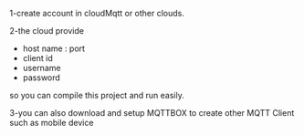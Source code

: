 1-create account in cloudMqtt or other clouds.

2-the cloud provide 
  - host name : port
  - client id
  - username
  - password
  
  so you can compile this project and run easily.
  
3-you can also download and setup MQTTBOX to create other MQTT Client such as mobile device   
   
